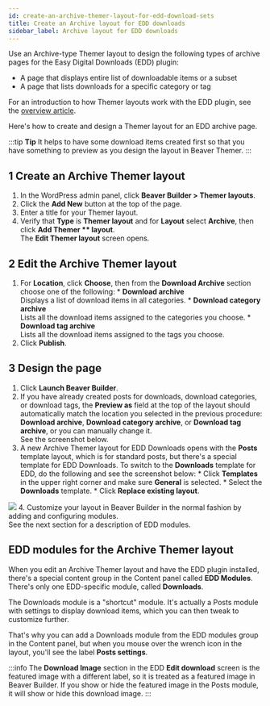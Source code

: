 ```yaml
---
id: create-an-archive-themer-layout-for-edd-download-sets
title: Create an Archive layout for EDD downloads
sidebar_label: Archive layout for EDD downloads
---
```


Use an Archive-type Themer layout to design the following types of archive pages for the Easy Digital Downloads (EDD) plugin:

  * A page that displays entire list of downloadable items or a subset
  * A page that lists downloads for a specific category or tag

For an introduction to how Themer layouts work with the EDD plugin, see the [overview article](/beaver-themer/integrations/easy-digital-downloads/beaver-themer-and-the-edd-plugin.md).

Here's how to create and design a Themer layout for an EDD archive page.

:::tip **Tip**
It helps to have some download items created first so that you have something to preview as you design the layout in Beaver Themer.
:::

## 1 Create an Archive Themer layout

  1. In the WordPress admin panel, click **Beaver Builder > Themer layouts**.
  2. Click the **Add New** button at the top of the page.
  3. Enter a title for your Themer layout.
  4. Verify that **Type** is **Themer layout** and for **Layout** select **Archive**, then click **Add  Themer **  layout**.  
  The **Edit Themer layout** screen opens.

## 2 Edit the Archive Themer layout

  1. For **Location**, click **Choose**, then from the **Download Archive** section choose one of the following:
    * **Download archive**  
    Displays a list of download items in all categories.
    * **Download category archive**  
    Lists all the download items assigned to the categories you choose.
    * **Download tag archive**  
    Lists all the download items assigned to the tags you choose.
  2. Click **Publish**.

## 3 Design the page

  1. Click **Launch Beaver Builder**.
  2. If you have already created posts for downloads, download categories, or download tags, the **Preview as** field at the top of the layout should automatically match the location you selected in the previous procedure: **Download archive**, **Download category archive**, or **Download tag archive**, or you can manually change it.  
  See the screenshot below.
  3. A new Archive Themer layout for EDD Downloads opens with the **Posts** template layout, which is for standard posts, but there's a special template for EDD Downloads. To switch to the **Downloads** template for EDD, do the following and see the screenshot below:
    * Click **Templates** in the upper right corner and make sure **General** is selected.
    * Select the **Downloads** template.
    * Click **Replace existing layout**.

  ![](/img/create-an-archive-themer-layout-for-edd-download-sets-37f284cc.png)
  4. Customize your  layout in Beaver Builder in the normal fashion by adding and configuring modules.  
  See the next section for a description of EDD modules.

## EDD modules for the Archive Themer layout

When you edit an Archive Themer layout and have the EDD plugin installed, there's a special content group in the Content panel called **EDD Modules**. There's only one EDD-specific module, called **Downloads**.

The Downloads module is a "shortcut" module. It's actually a Posts module with settings to display download items, which you can then tweak to customize further.

That's why you can add a Downloads module from the EDD modules group in the Content panel, but when you mouse over the wrench icon in the layout, you'll see the label **Posts settings**.

:::info
The **Download Image** section in the EDD **Edit download** screen is the featured image with a different label, so it is treated as a featured image in Beaver Builder. If you show or hide the featured image in the Posts module, it will show or hide this download image.
:::

